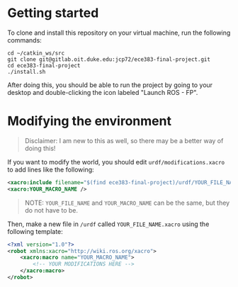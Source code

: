 # Getting started
To clone and install this repository on your virtual machine, run the following
commands:

```
cd ~/catkin_ws/src
git clone git@gitlab.oit.duke.edu:jcp72/ece383-final-project.git
cd ece383-final-project
./install.sh
```

After doing this, you should be able to run the project by going to your desktop
and double-clicking the icon labeled "Launch ROS - FP".

# Modifying the environment
 > Disclaimer: I am new to this as well, so there may be a better way of doing
   this!

If you want to modify the world, you should edit `urdf/modifications.xacro` to
add lines like the following:
```xml
<xacro:include filename="$(find ece383-final-project)/urdf/YOUR_FILE_NAME.xacro"/>
<xacro:YOUR_MACRO_NAME />
```
> NOTE: `YOUR_FILE_NAME` and `YOUR_MACRO_NAME` can be the same, but they do not
have to be.

Then, make a new file in `/urdf` called `YOUR_FILE_NAME.xacro` using the
following template:
```xml
<?xml version="1.0"?>
<robot xmlns:xacro="http://wiki.ros.org/xacro">
    <xacro:macro name="YOUR_MACRO_NAME">
        <!-- YOUR MODIFICATIONS HERE -->
    </xacro:macro>
</robot>
```

